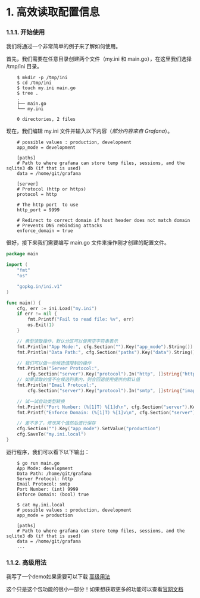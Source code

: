 # 1. 高效读取配置信息

### 1.1.1. 开始使用

我们将通过一个非常简单的例子来了解如何使用。

首先，我们需要在任意目录创建两个文件（my.ini 和 main.go），在这里我们选择 /tmp/ini 目录。

```
    $ mkdir -p /tmp/ini
    $ cd /tmp/ini
    $ touch my.ini main.go
    $ tree .
    .
    ├── main.go
    └── my.ini

    0 directories, 2 files
```

现在，我们编辑 my.ini 文件并输入以下内容（*部分内容来自 Grafana*）。

```
    # possible values : production, development
    app_mode = development

    [paths]
    # Path to where grafana can store temp files, sessions, and the sqlite3 db (if that is used)
    data = /home/git/grafana

    [server]
    # Protocol (http or https)
    protocol = http

    # The http port  to use
    http_port = 9999

    # Redirect to correct domain if host header does not match domain
    # Prevents DNS rebinding attacks
    enforce_domain = true
```

很好，接下来我们需要编写 main.go 文件来操作刚才创建的配置文件。

```go
package main

import (
    "fmt"
    "os"

    "gopkg.in/ini.v1"
)

func main() {
    cfg, err := ini.Load("my.ini")
    if err != nil {
        fmt.Printf("Fail to read file: %v", err)
        os.Exit(1)
    }

    // 典型读取操作，默认分区可以使用空字符串表示
    fmt.Println("App Mode:", cfg.Section("").Key("app_mode").String())
    fmt.Println("Data Path:", cfg.Section("paths").Key("data").String())

    // 我们可以做一些候选值限制的操作
    fmt.Println("Server Protocol:",
        cfg.Section("server").Key("protocol").In("http", []string{"http", "https"}))
    // 如果读取的值不在候选列表内，则会回退使用提供的默认值
    fmt.Println("Email Protocol:",
        cfg.Section("server").Key("protocol").In("smtp", []string{"imap", "smtp"}))

    // 试一试自动类型转换
    fmt.Printf("Port Number: (%[1]T) %[1]d\n", cfg.Section("server").Key("http_port").MustInt(9999))
    fmt.Printf("Enforce Domain: (%[1]T) %[1]v\n", cfg.Section("server").Key("enforce_domain").MustBool(false))

    // 差不多了，修改某个值然后进行保存
    cfg.Section("").Key("app_mode").SetValue("production")
    cfg.SaveTo("my.ini.local")
}
```

运行程序，我们可以看下以下输出：

```
    $ go run main.go
    App Mode: development
    Data Path: /home/git/grafana
    Server Protocol: http
    Email Protocol: smtp
    Port Number: (int) 9999
    Enforce Domain: (bool) true

    $ cat my.ini.local
    # possible values : production, development
    app_mode = production

    [paths]
    # Path to where grafana can store temp files, sessions, and the sqlite3 db (if that is used)
    data = /home/git/grafana
    ...
```

### 1.1.2. 高级用法

我写了一个demo如果需要可以下载 [高级用法](https://github.com/lu569368/configini)

这个只是这个包功能的很小一部分！如果想获取更多的功能可以查看[官网文档](https://ini.unknwon.io/docs)